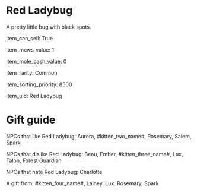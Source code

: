 # Red Ladybug

A pretty little bug with black spots.

item_can_sell: True

item_mews_value: 1

item_mole_cash_value: 0

item_rarity: Common

item_sorting_priority: 8500

item_uid: Red Ladybug

# Gift guide

NPCs that like Red Ladybug: Aurora, #kitten_two_name#, Rosemary, Salem, Spark

NPCs that dislike Red Ladybug: Beau, Ember, #kitten_three_name#, Lux, Talon, Forest Guardian

NPCs that hate Red Ladybug: Charlotte

A gift from: #kitten_four_name#, Lainey, Lux, Rosemary, Spark